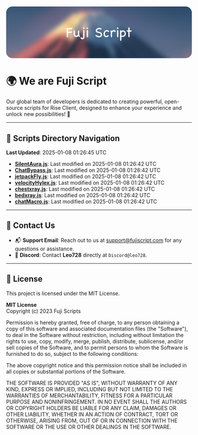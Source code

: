 ![Banner](.github/b.webp)

# 🌍 **We are Fuji Script**

Our global team of developers is dedicated to creating powerful, open-source scripts for Rise Client, designed to enhance your experience and unlock new possibilities! 🌟

---
<!-- SCRIPTS_NAVIGATION_START -->
## 📂 **Scripts Directory Navigation**

**Last Updated**: 2025-01-08 01:26:45 UTC

- **[SilentAura.js](scripts/SilentAura.js)**: Last modified on 2025-01-08 01:26:42 UTC
- **[ChatBypass.js](scripts/ChatBypass.js)**: Last modified on 2025-01-08 01:26:42 UTC
- **[jetpackFly.js](scripts/jetpackFly.js)**: Last modified on 2025-01-08 01:26:42 UTC
- **[velocityHylex.js](scripts/velocityHylex.js)**: Last modified on 2025-01-08 01:26:42 UTC
- **[chestxray.js](scripts/chestxray.js)**: Last modified on 2025-01-08 01:26:42 UTC
- **[bedxray.js](scripts/bedxray.js)**: Last modified on 2025-01-08 01:26:42 UTC
- **[chatMacro.js](scripts/chatMacro.js)**: Last modified on 2025-01-08 01:26:42 UTC

<!-- SCRIPTS_NAVIGATION_END -->

---

## 💬 **Contact Us**  
- 📬 **Support Email**: Reach out to us at [support@fujiscript.com](mailto:support@fujiscript.com) for any questions or assistance.  
- 💬 **Discord**: Contact **Leo728** directly at `Discord@leo728`.

---

## 📜 **License**

This project is licensed under the MIT License.  

**MIT License**  
Copyright (c) 2023 Fuji Scripts  

Permission is hereby granted, free of charge, to any person obtaining a copy of this software and associated documentation files (the "Software"), to deal in the Software without restriction, including without limitation the rights to use, copy, modify, merge, publish, distribute, sublicense, and/or sell copies of the Software, and to permit persons to whom the Software is furnished to do so, subject to the following conditions:  

The above copyright notice and this permission notice shall be included in all copies or substantial portions of the Software.  

THE SOFTWARE IS PROVIDED "AS IS", WITHOUT WARRANTY OF ANY KIND, EXPRESS OR IMPLIED, INCLUDING BUT NOT LIMITED TO THE WARRANTIES OF MERCHANTABILITY, FITNESS FOR A PARTICULAR PURPOSE AND NONINFRINGEMENT. IN NO EVENT SHALL THE AUTHORS OR COPYRIGHT HOLDERS BE LIABLE FOR ANY CLAIM, DAMAGES OR OTHER LIABILITY, WHETHER IN AN ACTION OF CONTRACT, TORT OR OTHERWISE, ARISING FROM, OUT OF OR IN CONNECTION WITH THE SOFTWARE OR THE USE OR OTHER DEALINGS IN THE SOFTWARE.  
